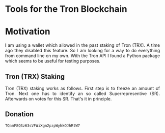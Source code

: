 # Tools for the Tron Blockchain

# Motivation

<p align="justify">I am using a wallet which allowed in the past staking of Tron (TRX). A time ago they
disabled this feature. So I am looking for a way to do everything from command line
on my own. With the Tron API I found a Python package which seems to be useful for
testing purposes.</p>

## Tron (TRX) Staking

<p align="justify">Tron (TRX) staking works as follows. First step is to freeze an amount of Tron. 
Next one has to identify an so called Superrepresentive (SR). Afterwards on votes
for this SR. That's it in principle.</p>

<h2>Donation</h2>

<div class="snippet-clipboard-content position-relative overflow-auto" data-snippet-clipboard-copy-content="TQamF8Q3z63sVFWiXgn2pzpWyhkQJhRtW7"><pre><code>TQamF8Q3z63sVFWiXgn2pzpWyhkQJhRtW7</code></pre></div>
